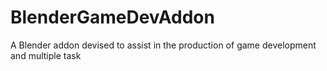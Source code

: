 # BlenderGameDevAddon
A Blender addon devised to assist in the production of game development and multiple task
